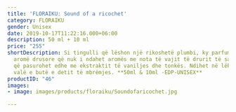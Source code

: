 ```yaml
---
title: 'FLORAIKU: Sound of a ricochet'
category: FLORAIKU
gender: Unisex
date: 2019-10-17T11:22:16.000+06:00
description: 50 ml + 10 ml
price: "255"
shortDescription: Si tingulli që lëshon një rikoshetë plumbi, ky parfum është një
  aromë drusore që nuk i ndahet aromës me nota të vajit të drurit të sandalit, por
  që pasurohet edhe me ekstraktit të vaniljes dhe tonkës. Ndihet në lëkurë si një
  valë e butë e detit të mbrëmjes. **50ml & 10ml -EDP-UNISEX**
productID: "46"
images:
- image: images/products/floraiku/Soundofaricochet.jpg

---
```

